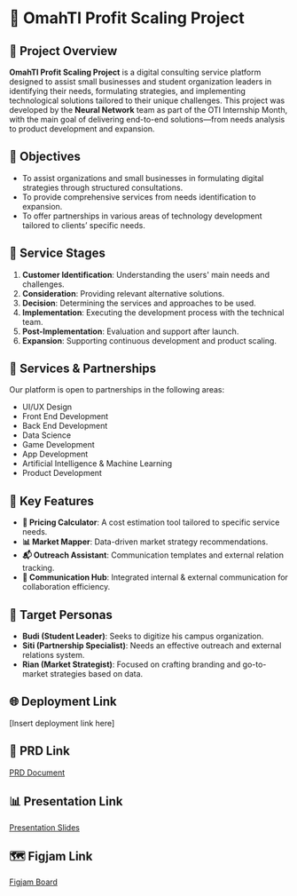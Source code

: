 # 🚀 OmahTI Profit Scaling Project

## 📝 Project Overview

**OmahTI Profit Scaling Project** is a digital consulting service platform designed to assist small businesses and student organization leaders in identifying their needs, formulating strategies, and implementing technological solutions tailored to their unique challenges. This project was developed by the **Neural Network** team as part of the OTI Internship Month, with the main goal of delivering end-to-end solutions—from needs analysis to product development and expansion.

## 🎯 Objectives

- To assist organizations and small businesses in formulating digital strategies through structured consultations.
- To provide comprehensive services from needs identification to expansion.
- To offer partnerships in various areas of technology development tailored to clients’ specific needs.

## 🔄 Service Stages

1. **Customer Identification**: Understanding the users' main needs and challenges.
2. **Consideration**: Providing relevant alternative solutions.
3. **Decision**: Determining the services and approaches to be used.
4. **Implementation**: Executing the development process with the technical team.
5. **Post-Implementation**: Evaluation and support after launch.
6. **Expansion**: Supporting continuous development and product scaling.

## 💼 Services & Partnerships

Our platform is open to partnerships in the following areas:

- UI/UX Design
- Front End Development
- Back End Development
- Data Science
- Game Development
- App Development
- Artificial Intelligence & Machine Learning
- Product Development

## 🔧 Key Features

- **🧮 Pricing Calculator**: A cost estimation tool tailored to specific service needs.
- **📊 Market Mapper**: Data-driven market strategy recommendations.
- **📬 Outreach Assistant**: Communication templates and external relation tracking.
- **📩 Communication Hub**: Integrated internal & external communication for collaboration efficiency.

## 👤 Target Personas

- **Budi (Student Leader)**: Seeks to digitize his campus organization.
- **Siti (Partnership Specialist)**: Needs an effective outreach and external relations system.
- **Rian (Market Strategist)**: Focused on crafting branding and go-to-market strategies based on data.

## 🌐 Deployment Link

[Insert deployment link here]

## 📄 PRD Link

[PRD Document](https://docs.google.com/document/d/17MEnkjgSa5d_aNwr5an2TaoUKGdB_U-M/edit)

## 📊 Presentation Link

[Presentation Slides](https://docs.google.com/presentation/d/1t1qYdx_Xh1MSf4j7Yxn_aKGEE3EqlwIuwQWcb6yUxRI/edit?slide=id.p#slide=id.p)

## 🗺️ Figjam Link

[Figjam Board](https://www.figma.com/board/6MaQ5kBepI7E0siuT2pbfo/OTI-Intern-group-13?node-id=0-1&t=Y68XPwMwwe3xpe9E-1)
